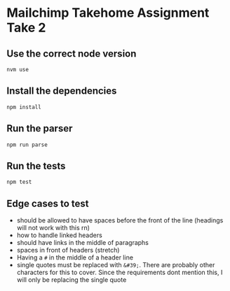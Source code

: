 # Mailchimp Takehome Assignment Take 2

## Use the correct node version

```
nvm use
```

## Install the dependencies

```
npm install
```

## Run the parser

```
npm run parse
```

## Run the tests

```
npm test
```

## Edge cases to test

- should be allowed to have spaces before the front of the line (headings will not work with this rn)
- how to handle linked headers
- should have links in the middle of paragraphs
- spaces in front of headers (stretch)
- Having a `#` in the middle of a header line
- single quotes must be replaced with `&#39;`. There are probably other characters for this to cover. Since the requirements dont mention this, I will only be replacing the single quote
